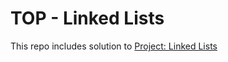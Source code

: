 # TOP - Linked Lists
This repo includes solution to [Project: Linked Lists](https://www.theodinproject.com/lessons/javascript-linked-lists)
